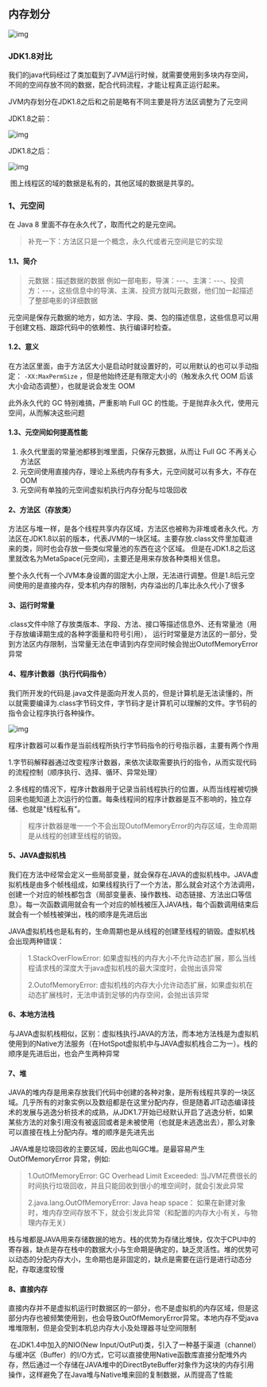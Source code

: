## 内存划分

![img](https://pic1.zhimg.com/80/v2-9c7846ec6af555435850d2687cccb4a0_720w.jpg) 

### JDK1.8对比

我们的java代码经过了类加载到了JVM运行时候，就需要使用到多块内存空间，不同的空间存放不同的数据，配合代码流程，才能让程真正运行起来。

JVM内存划分在JDK1.8之后和之前是略有不同主要是将方法区调整为了元空间

JDK1.8之前：

![img](https:////upload-images.jianshu.io/upload_images/24515051-bb8c58287155c7f0.png?imageMogr2/auto-orient/strip|imageView2/2/w/535/format/webp)

JDK1.8之后：

![img](https:////upload-images.jianshu.io/upload_images/24515051-cbf09d1adb3bf321.png?imageMogr2/auto-orient/strip|imageView2/2/w/535/format/webp)

​    图上线程区的域的数据是私有的，其他区域的数据是共享的。



### 1、元空间

在 Java 8 里面不存在永久代了，取而代之的是元空间。

> 补充一下：方法区只是一个概念，永久代或者元空间是它的实现

#### 1.1、简介

> 元数据：描述数据的数据
> 例如一部电影，导演：---、主演：---、投资方：---，这些信息中的导演、主演、投资方就叫元数据，他们加一起描述了整部电影的详细数据

元空间是保存元数据的地方，如方法、字段、类、包的描述信息，这些信息可以用于创建文档、跟踪代码中的依赖性、执行编译时检查。

#### 1.2、意义

在方法区里面，由于方法区大小是启动时就设置好的，可以用默认的也可以手动指定： `-XX:MaxPermSize` ，但是他始终还是有限定大小的（触发永久代 OOM 后该大小会动态调整），也就是说会发生 OOM

此外永久代的 GC 特别难搞，严重影响 Full GC 的性能。于是抛弃永久代，使用元空间，从而解决这些问题

#### 1.3、元空间如何提高性能

1. 永久代里面的常量池都移到堆里面，只保存元数据，从而让 Full GC 不再关心方法区
2. 元空间使用直接内存，理论上系统内存有多大，元空间就可以有多大，不存在 OOM
3. 元空间有单独的元空间虚拟机执行内存分配与垃圾回收



#### 2、方法区（存放类）

​    方法区与堆一样，是各个线程共享内存区域，方法区也被称为非堆或者永久代。方法区在JDK1.8以前的版本，代表JVM的一块区域。主要存放.class文件里加载进来的类，同时也会存放一些类似常量池的东西在这个区域。 但是在JDK1.8之后这里就改名为MetaSpace(元空间)，主要还是用来存放各种类相关信息。

​    整个永久代有一个JVM本身设置的固定大小上限，无法进行调整。但是1.8后元空间使用的是直接内存，受本机内存的限制，内存溢出的几率比永久代小了很多

#### 3、运行时常量

  .class文件中除了存放类版本、字段、方法、接口等描述信息外、还有常量池（用于存放编译期生成的各种字面量和符号引用）， 运行时常量是方法区的一部分，受到方法区内存限制，当常量无法在申请到内存空间时候会抛出OutofMemoryError异常

#### 4、程序计数器（执行代码指令）

​    我们所开发的代码是.java文件是面向开发人员的，但是计算机是无法读懂的，所以就需要编译为.class字节码文件，字节码才是计算机可以理解的文件。字节码的指令会让程序执行各种操作。

![img](https:////upload-images.jianshu.io/upload_images/24515051-39ff437d9b7a389a.png?imageMogr2/auto-orient/strip|imageView2/2/w/658/format/webp)

​    程序计数器可以看作是当前线程所执行字节码指令的行号指示器，主要有两个作用

1.字节码解释器通过改变程序计数器，来依次读取需要执行的指令，从而实现代码的流程控制（顺序执行、选择、循环、异常处理）

2.多线程的情况下，程序计数器用于记录当前线程执行的位置，从而当线程被切换回来也能知道上次运行的位置。每条线程间的程序计数器是互不影响的，独立存储、也就是"线程私有"。

> ​    程序计数器是唯一一个不会出现OutofMemoryError的内存区域，生命周期是从线程的创建至线程的销毁。

#### 5、JAVA虚拟机栈

​    我们在方法中经常会定义一些局部变量，就会保存在JAVA的虚拟机栈中。JAVA虚拟机栈是由多个帧栈组成，如果线程执行了一个方法，那么就会对这个方法调用，创建一个对应的帧栈都包含（局部变量表、操作数栈、动态链接、方法出口等信息）。每一次函数调用就会有一个对应的帧栈被压入JAVA栈，每个函数调用结束后就会有一个帧栈被弹出，栈的顺序是先进后出

​    JAVA虚拟机栈也是私有的，生命周期也是从线程的创建至线程的销毁。虚拟机栈会出现两种错误：

> 1.StackOverFlowError: 如果虚拟栈的内存大小不允许动态扩展，那么当线程请求栈的深度大于java虚拟机栈的最大深度时，会抛出该异常
>
> 2.OutofMemoryError: 虚拟机栈的内存大小允许动态扩展，如果虚拟机在动态扩展栈时，无法申请到足够的内存空间，会抛出该异常

#### 6、本地方法栈

​    与JAVA虚拟机栈相似，区别：虚拟栈执行JAVA的方法，而本地方法栈是为虚拟机使用到的Native方法服务（在HotSpot虚拟机中与JAVA虚拟机栈合二为一）。栈的顺序是先进后出，也会产生两种异常

#### 7、堆

​    JAVA的堆内存是用来存放我们代码中创建的各种对象，是所有线程共享的一块区域。几乎所有的对象实例以及数组都是在这里分配内存，但是随着JIT动态编译技术的发展与逃逸分析技术的成熟，从JDK1.7开始已经默认开启了逃逸分析，如果某些方法的对象引用没有被返回或者是未被使用（也就是未逃逸出去），那么对象可以直接在栈上分配内存。堆的顺序是先进先出

​    JAVA堆是垃圾回收的主要区域，因此也叫GC堆。是最容易产生 OutOfMemoryError 异常，例如:

> 1.OutOfMemoryError: GC Overhead Limit Exceeded: 当JVM花费很长的时间执行垃圾回收，并且只能回收到很小的堆空间时，就会引发此异常
>
> 2.java.lang.OutOfMemoryError: Java heap space： 如果在新建对象时，堆内存空间存放不下，就会引发此异常（和配置的内存大小有关，与物理内存无关）

​    栈与堆都是JAVA用来存储数据的地方。栈的优势为存储比堆快，仅次于CPU中的寄存器，缺点是存在栈中的数据大小与生命期是确定的，缺乏灵活性。堆的优势可以动态的分配内存大小，生命期也是非固定的，缺点是需要在运行是进行动态分配，存取速度较慢

#### 8、直接内存

​    直接内存并不是虚拟机运行时数据区的一部分，也不是虚拟机的内存区域，但是这部分内存也被频繁使用到，也会导致OutOfMemoryError异常。本地内存不受java堆堆限制，但是会受到本机总内存大小及处理器寻址空间限制

​     在JDK1.4中加入的NIO(New Input/OutPut)类，引入了一种基于渠道（channel）与缓冲区（Buffer）的I/O方式，它可以直接使用Native函数库直接分配堆外内存，然后通过一个存储在JAVA堆中的DirectByteBuffer对象作为这块的内存引用操作，这样避免了在Java堆与Native堆来回的复制数据，从而提高了性能



